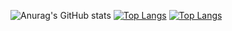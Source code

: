 ![Anurag's GitHub stats](https://github-readme-stats.vercel.app/api?username=yusufCanAkier&show_icons=true&theme=tokyonight)
[![Top Langs](https://github-readme-stats.vercel.app/api/top-langs/?username=yusufCanAkier)](https://github.com/yusufCanAkier)
[![Top Langs](https://github-readme-stats.vercel.app/api/top-langs/?username=yusufCanAkier&layout=compact&theme=tokyonight)](https://github.com/yusufCanAkier)
